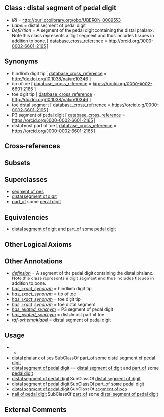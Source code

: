 
## Class : distal segment of pedal digit

 * *IRI* = http://purl.obolibrary.org/obo/UBERON_0009553
 * *Label* = distal segment of pedal digit
 * *Definition* = A segment of the pedal digit containing the distal phalanx. Note this class represents a digit segment and thus includes tissues in addition to bone. [ [database_cross_reference](../../ef/oboInOwl#hasDbXref.md) = http://orcid.org/0000-0002-6601-2165 ]

## Synonyms

 * hindlimb digit tip [ [database_cross_reference](../../ef/oboInOwl#hasDbXref.md) = http://dx.doi.org/10.1038/nature10346 ]
 * tip of toe [ [database_cross_reference](../../ef/oboInOwl#hasDbXref.md) = https://orcid.org/0000-0002-6601-2165 ]
 * toe digit tip [ [database_cross_reference](../../ef/oboInOwl#hasDbXref.md) = http://dx.doi.org/10.1038/nature10346 ]
 * toe distal segment [ [database_cross_reference](../../ef/oboInOwl#hasDbXref.md) = https://orcid.org/0000-0002-6601-2165 ]
 * P3 segment of pedal digit [ [database_cross_reference](../../ef/oboInOwl#hasDbXref.md) = https://orcid.org/0000-0002-6601-2165 ]
 * distalmost part of toe [ [database_cross_reference](../../ef/oboInOwl#hasDbXref.md) = https://orcid.org/0000-0002-6601-2165 ]

## Cross-references


## Subsets


## Superclasses

 * [segment of pes](../../UBERON/45/UBERON_0005445.md)
 * [distal segment of digit](../../UBERON/51/UBERON_0009551.md)
 * [part_of](../../BFO/50/BFO_0000050.md) some [pedal digit](../../UBERON/66/UBERON_0001466.md)

## Equivalencies

 * [distal segment of digit](../../UBERON/51/UBERON_0009551.md) and [part_of](../../BFO/50/BFO_0000050.md) some [pedal digit](../../UBERON/66/UBERON_0001466.md)

## Other Logical Axioms


## Other Annotations

 * *[definition](../../IAO/15/IAO_0000115.md)* = A segment of the pedal digit containing the distal phalanx. Note this class represents a digit segment and thus includes tissues in addition to bone.
 * *[has_exact_synonym](../../ym/oboInOwl#hasExactSynonym.md)* = hindlimb digit tip
 * *[has_exact_synonym](../../ym/oboInOwl#hasExactSynonym.md)* = tip of toe
 * *[has_exact_synonym](../../ym/oboInOwl#hasExactSynonym.md)* = toe digit tip
 * *[has_exact_synonym](../../ym/oboInOwl#hasExactSynonym.md)* = toe distal segment
 * *[has_related_synonym](../../ym/oboInOwl#hasRelatedSynonym.md)* = P3 segment of pedal digit
 * *[has_related_synonym](../../ym/oboInOwl#hasRelatedSynonym.md)* = distalmost part of toe
 * *[rdf-schema#label](../../el/rdf-schema#label.md)* = distal segment of pedal digit

## Usage

 * -
 * [distal phalanx of pes](../../UBERON/67/UBERON_0003867.md) SubClassOf [part_of](../../BFO/50/BFO_0000050.md) some [distal segment of pedal digit](../../UBERON/53/UBERON_0009553.md)
 * [distal segment of pedal digit](../../UBERON/53/UBERON_0009553.md) == [distal segment of digit](../../UBERON/51/UBERON_0009551.md) and [part_of](../../BFO/50/BFO_0000050.md) some [pedal digit](../../UBERON/66/UBERON_0001466.md)
 * [distal segment of pedal digit](../../UBERON/53/UBERON_0009553.md) SubClassOf [distal segment of digit](../../UBERON/51/UBERON_0009551.md)
 * [distal segment of pedal digit](../../UBERON/53/UBERON_0009553.md) SubClassOf [part_of](../../BFO/50/BFO_0000050.md) some [pedal digit](../../UBERON/66/UBERON_0001466.md)
 * [distal segment of pedal digit](../../UBERON/53/UBERON_0009553.md) SubClassOf [segment of pes](../../UBERON/45/UBERON_0005445.md)
 * [nail of pedal digit](../../UBERON/67/UBERON_0009567.md) SubClassOf [part_of](../../BFO/50/BFO_0000050.md) some [distal segment of pedal digit](../../UBERON/53/UBERON_0009553.md)

## External Comments

